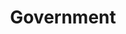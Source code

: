 ---
order: 03
title: "Government"
nav:
  - heading: ARPA/DARPA
    sub-sections: 
      - "1.0"
  - heading: CCB
    sub-sections:
      - "1.0"
  - heading: Department of Defense
    sub-sections:
      - "1.0"
  - heading: Department of Justic
    sub-sections:
      - "1.0"
  - heading: FCC
    sub-sections:
      - "1.0"
  - heading: IPTO
    sub-sections:
      - "1.0"
  - heading: MITRE Corporation
    sub-sections:
      - "1.0"
  - heading: NBS (NIST)
    sub-sections:
      - "1.0"
  - heading: RAND
    sub-sections:
      - "1.0"
---